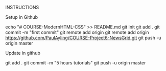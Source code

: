 INSTRUCTIONS

Setup in Github

echo "# COURSE-ModernHTML-CSS" >> README.md
git init
git add .
git commit -m "first commit"
git remote add origin git remote add origin https://github.com/PaulAyling/COURSE-Project6-NewsGrid.git
git push -u origin master

Update in github

git add .
git commit -m "5 hours tutorials"
git push -u origin master